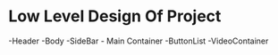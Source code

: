 # Low Level Design Of Project
  -Header
  -Body
     -SideBar
     - Main Container
       -ButtonList
       -VideoContainer